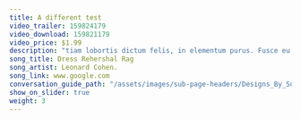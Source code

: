 ```yaml
---
title: A different test
video_trailer: 159824179
video_download: 159821179
video_price: $1.99
description: "tiam lobortis dictum felis, in elementum purus. Fusce eu velit vehicula, accumsan odio id, pharetra ipsum. Mauris vulputate, arcu a convallis eleifend. "
song_title: Dress Rehershal Rag
song_artist: Leonard Cohen.
song_link: www.google.com
conversation_guide_path: "/assets/images/sub-page-headers/Designs_By_Sundown_View.jpg"
show_on_slider: true
weight: 3
---
```

